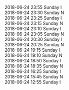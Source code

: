 2018-06-24 23:55 Sunday  I  
2018-06-24 23:30 Sunday  N  
2018-06-24 23:25 Sunday  I  
2018-06-24 23:15 Sunday  N  
2018-06-24 23:10 Sunday  I  
2018-06-24 23:05 Sunday  N  
2018-06-24 20:30 Sunday  I  
2018-06-24 20:25 Sunday  N  
2018-06-24 19:15 Sunday  I  
2018-06-24 19:10 Sunday  N  
2018-06-24 18:50 Sunday  I  
2018-06-24 18:35 Sunday  N  
2018-06-24 16:25 Sunday  I  
2018-06-24 15:45 Sunday  N  
2018-06-24 12:55 Sunday  I  
